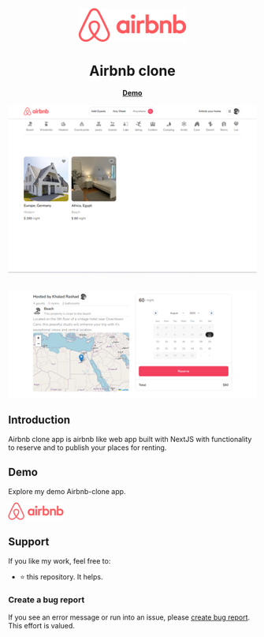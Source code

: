 <p>&nbsp;&nbsp;&nbsp;&nbsp;&nbsp;&nbsp;</p>
<div align="center">
<img height="68" alt="Airbnb Logo" src="./public/images/logo.png"/>
</div>
<div align="center">
  <h1 align="center">Airbnb clone</h1>
</div>
    <a style="display:flex;justify-content:center;margin-bottom:1rem; font-weight:bold;" href="https://rent-home-khaled.vercel.app/">Demo</a>

<div align="center">
<img alt="airbnb-clone" width="950" src="./public/images/readme1.png"/>
</div>
<div style="margin-top:2rem;" align="center">
<img alt="airbnb-clone" width="950" src="./public/images/readme.png"/>
</div>

## Introduction

Airbnb clone app is airbnb like web app built with NextJS with functionality to reserve and to publish your places for renting.

## Demo

Explore my demo Airbnb-clone app.

<div>
  <a href="https://rent-home-khaled.vercel.app/" target="_blank">
    <img  alt="airbnb-clone-demo" height="35" src="./public/images/logo.png">
  </a>
</div>

## Support

If you like my work, feel free to:

- ⭐ this repository. It helps.

### Create a bug report

If you see an error message or run into an issue, please [create bug report](https://github.com/khaleddrashadd/Airbnb-clone/issues). This effort is valued.
